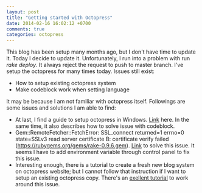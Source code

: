 ```yaml
---
layout: post
title: "Getting started with Octopress"
date: 2014-02-16 16:02:12 +0700
comments: true
categories: octopress
---
```


This blog has been setup many months ago, but I don't have time to update it. Today I decide to update it. Unfortunately, I run into a problem with run *rake deploy*. It always reject the request to push to master branch.
I've setup the octopress for many times today. Issues still exist:

- How to setup existing octopress system
- Make codeblock work when setting language

It may be because I am not familiar with octopress itself. Followings are some issues and solutions I am able to find:

- At last, I find a guide to setup octopress in Windows. [Link](http://blog.zerosharp.com/setting-up-octopress-on-windows-again/) here. In the same time, it also describes how to solve issue with codeblock.
- Gem::RemoteFetcher::FetchError: SSL_connect returned=1 errno=0 state=SSLv3 read server certificate B: certificate verify failed (https://rubygems.org/gems/rake-0.9.6.gem). [Link](https://gist.github.com/fnichol/867550) to solve this issue. It seems I have to add environment variable through control panel to fix this issue.
- Interesting enough, there is a tutorial to create a fresh new blog system on octopress website; but I cannot follow that instruction if I want to setup an existing octopress copy. There's an [exellent tutorial](http://weishi.github.io/blog/2013/07/24/setup-an-existing-octopress-repository-after-git-clone/) to work around this issue.
